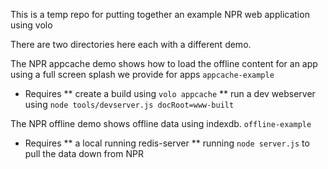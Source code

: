 This is a temp repo for putting together an example NPR web application using volo

There are two directories here each with a different demo.

The NPR appcache demo shows how to load the offline content for an app using a full screen splash we provide for apps
`appcache-example`

* Requires
** create a build using `volo appcache`
** run a dev webserver using `node tools/devserver.js docRoot=www-built`

The NPR offline demo shows offline data using indexdb.
`offline-example`

* Requires
** a local running redis-server
** running `node server.js` to pull the data down from NPR
